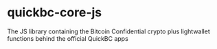 # quickbc-core-js
The JS library containing the Bitcoin Confidential crypto plus lightwallet functions behind the official QuickBC apps
